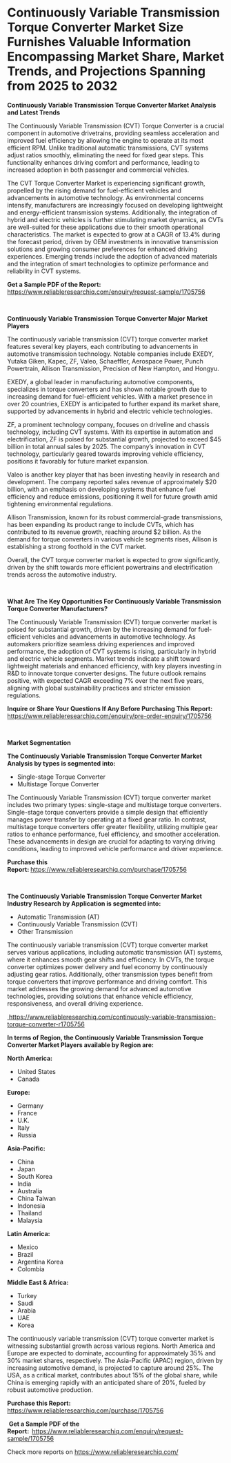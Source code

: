 <p><h1>Continuously Variable Transmission Torque Converter Market Size Furnishes Valuable Information Encompassing Market Share, Market Trends, and Projections Spanning from 2025 to 2032</h1></p><p><strong>Continuously Variable Transmission Torque Converter Market Analysis and Latest Trends</strong></p>
<p><p>The Continuously Variable Transmission (CVT) Torque Converter is a crucial component in automotive drivetrains, providing seamless acceleration and improved fuel efficiency by allowing the engine to operate at its most efficient RPM. Unlike traditional automatic transmissions, CVT systems adjust ratios smoothly, eliminating the need for fixed gear steps. This functionality enhances driving comfort and performance, leading to increased adoption in both passenger and commercial vehicles.</p><p>The CVT Torque Converter Market is experiencing significant growth, propelled by the rising demand for fuel-efficient vehicles and advancements in automotive technology. As environmental concerns intensify, manufacturers are increasingly focused on developing lightweight and energy-efficient transmission systems. Additionally, the integration of hybrid and electric vehicles is further stimulating market dynamics, as CVTs are well-suited for these applications due to their smooth operational characteristics. The market is expected to grow at a CAGR of 13.4% during the forecast period, driven by OEM investments in innovative transmission solutions and growing consumer preferences for enhanced driving experiences. Emerging trends include the adoption of advanced materials and the integration of smart technologies to optimize performance and reliability in CVT systems.</p></p>
<p><strong>Get a Sample PDF of the Report:&nbsp;</strong> <a href="https://www.reliableresearchiq.com/enquiry/request-sample/1705756?utm_campaign=99&utm_medium=2&utm_source=Github&utm_content=ia&utm_term=10012025&utm_id=continuously-variable-transmission-torque-converter">https://www.reliableresearchiq.com/enquiry/request-sample/1705756</a></p>
<p>&nbsp;</p>
<p><strong>Continuously Variable Transmission Torque Converter Major Market Players</strong></p>
<p><p>The continuously variable transmission (CVT) torque converter market features several key players, each contributing to advancements in automotive transmission technology. Notable companies include EXEDY, Yutaka Giken, Kapec, ZF, Valeo, Schaeffler, Aerospace Power, Punch Powertrain, Allison Transmission, Precision of New Hampton, and Hongyu.</p><p>EXEDY, a global leader in manufacturing automotive components, specializes in torque converters and has shown notable growth due to increasing demand for fuel-efficient vehicles. With a market presence in over 20 countries, EXEDY is anticipated to further expand its market share, supported by advancements in hybrid and electric vehicle technologies.</p><p>ZF, a prominent technology company, focuses on driveline and chassis technology, including CVT systems. With its expertise in automation and electrification, ZF is poised for substantial growth, projected to exceed $45 billion in total annual sales by 2025. The company’s innovation in CVT technology, particularly geared towards improving vehicle efficiency, positions it favorably for future market expansion.</p><p>Valeo is another key player that has been investing heavily in research and development. The company reported sales revenue of approximately $20 billion, with an emphasis on developing systems that enhance fuel efficiency and reduce emissions, positioning it well for future growth amid tightening environmental regulations.</p><p>Allison Transmission, known for its robust commercial-grade transmissions, has been expanding its product range to include CVTs, which has contributed to its revenue growth, reaching around $2 billion. As the demand for torque converters in various vehicle segments rises, Allison is establishing a strong foothold in the CVT market.</p><p>Overall, the CVT torque converter market is expected to grow significantly, driven by the shift towards more efficient powertrains and electrification trends across the automotive industry.</p></p>
<p>&nbsp;</p>
<p><strong>What Are The Key Opportunities For Continuously Variable Transmission Torque Converter Manufacturers?</strong></p>
<p><p>The Continuously Variable Transmission (CVT) torque converter market is poised for substantial growth, driven by the increasing demand for fuel-efficient vehicles and advancements in automotive technology. As automakers prioritize seamless driving experiences and improved performance, the adoption of CVT systems is rising, particularly in hybrid and electric vehicle segments. Market trends indicate a shift toward lightweight materials and enhanced efficiency, with key players investing in R&D to innovate torque converter designs. The future outlook remains positive, with expected CAGR exceeding 7% over the next five years, aligning with global sustainability practices and stricter emission regulations.</p></p>
<p><strong>Inquire or Share Your Questions If Any Before Purchasing This Report:</strong> <a href="https://www.reliableresearchiq.com/enquiry/pre-order-enquiry/1705756?utm_campaign=99&utm_medium=2&utm_source=Github&utm_content=ia&utm_term=10012025&utm_id=continuously-variable-transmission-torque-converter">https://www.reliableresearchiq.com/enquiry/pre-order-enquiry/1705756</a></p>
<p>&nbsp;</p>
<p><strong>Market Segmentation</strong></p>
<p><strong>The Continuously Variable Transmission Torque Converter Market Analysis by types is segmented into:</strong></p>
<p><ul><li>Single-stage Torque Converter</li><li>Multistage Torque Converter</li></ul></p>
<p><p>The Continuously Variable Transmission (CVT) torque converter market includes two primary types: single-stage and multistage torque converters. Single-stage torque converters provide a simple design that efficiently manages power transfer by operating at a fixed gear ratio. In contrast, multistage torque converters offer greater flexibility, utilizing multiple gear ratios to enhance performance, fuel efficiency, and smoother acceleration. These advancements in design are crucial for adapting to varying driving conditions, leading to improved vehicle performance and driver experience.</p></p>
<p><strong>Purchase this Report:&nbsp;</strong><a href="https://www.reliableresearchiq.com/purchase/1705756?utm_campaign=99&utm_medium=2&utm_source=Github&utm_content=ia&utm_term=10012025&utm_id=continuously-variable-transmission-torque-converter">https://www.reliableresearchiq.com/purchase/1705756</a></p>
<p>&nbsp;</p>
<p><strong>The Continuously Variable Transmission Torque Converter Market Industry Research by Application is segmented into:</strong></p>
<p><ul><li>Automatic Transmission (AT)</li><li>Continuously Variable Transmission (CVT)</li><li>Other Transmission</li></ul></p>
<p><p>The continuously variable transmission (CVT) torque converter market serves various applications, including automatic transmission (AT) systems, where it enhances smooth gear shifts and efficiency. In CVTs, the torque converter optimizes power delivery and fuel economy by continuously adjusting gear ratios. Additionally, other transmission types benefit from torque converters that improve performance and driving comfort. This market addresses the growing demand for advanced automotive technologies, providing solutions that enhance vehicle efficiency, responsiveness, and overall driving experience.</p></p>
<p><a href="https://www.reliableresearchiq.com/continuously-variable-transmission-torque-converter-r1705756?utm_campaign=99&utm_medium=2&utm_source=Github&utm_content=ia&utm_term=10012025&utm_id=continuously-variable-transmission-torque-converter">&nbsp;https://www.reliableresearchiq.com/continuously-variable-transmission-torque-converter-r1705756</a></p>
<p><strong>In terms of Region, the Continuously Variable Transmission Torque Converter Market Players available by Region are:</strong></p>
<p>
    <p> <strong> North America: </strong>
        <ul>
            <li>United States</li>
            <li>Canada</li>
        </ul>
        </p> 
    <p> <strong> Europe: </strong>
        <ul>
            <li>Germany</li>
            <li>France</li>
            <li>U.K.</li>
            <li>Italy</li>
            <li>Russia</li>
        </ul>
        </p> 
    <p> <strong> Asia-Pacific: </strong>
        <ul>
            <li>China</li>
            <li>Japan</li>
            <li>South Korea</li>
            <li>India</li>
            <li>Australia</li>
            <li>China Taiwan</li>
            <li>Indonesia</li>
            <li>Thailand</li>
            <li>Malaysia</li>
        </ul>
        </p> 
    <p> <strong> Latin America: </strong>
        <ul>
            <li>Mexico</li>
            <li>Brazil</li>
            <li>Argentina Korea</li>
            <li>Colombia</li>
        </ul>
        </p> 
    <p> <strong> Middle East & Africa: </strong>
        <ul>
            <li>Turkey</li>
            <li>Saudi</li>
            <li>Arabia</li>
            <li>UAE</li>
            <li>Korea</li>
        </ul>
    </p>
    </p>
<p><p>The continuously variable transmission (CVT) torque converter market is witnessing substantial growth across various regions. North America and Europe are expected to dominate, accounting for approximately 35% and 30% market shares, respectively. The Asia-Pacific (APAC) region, driven by increasing automotive demand, is projected to capture around 25%. The USA, as a critical market, contributes about 15% of the global share, while China is emerging rapidly with an anticipated share of 20%, fueled by robust automotive production.</p></p>
<p><strong>Purchase this Report: </strong><a href="https://www.reliableresearchiq.com/purchase/1705756?utm_campaign=99&utm_medium=2&utm_source=Github&utm_content=ia&utm_term=10012025&utm_id=continuously-variable-transmission-torque-converter">https://www.reliableresearchiq.com/purchase/1705756</a></p>
<p>&nbsp;<strong>Get a Sample PDF of the Report:&nbsp;&nbsp;</strong><a href="https://www.reliableresearchiq.com/enquiry/request-sample/1705756?utm_campaign=99&utm_medium=2&utm_source=Github&utm_content=ia&utm_term=10012025&utm_id=continuously-variable-transmission-torque-converter">https://www.reliableresearchiq.com/enquiry/request-sample/1705756</a></p>
<p><strong></strong></p>
<p>Check more reports on <a href="https://www.reliableresearchiq.com/?utm_campaign=99&utm_medium=2&utm_source=Github&utm_content=ia&utm_term=10012025&utm_id=continuously-variable-transmission-torque-converter">https://www.reliableresearchiq.com/</a></p>